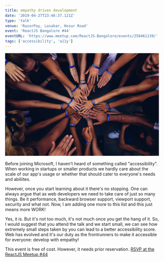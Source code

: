 ```yaml
---
title: empathy driven development
date: '2019-04-27T23:46:37.121Z'
type: 'talk'
venue: 'RazorPay, Lasakar, Hosur Road'
event: 'ReactJS Bangalore #44'
eventURL: 'https://www.meetup.com/ReactJS-Bangalore/events/258461139/'
tags: ['accessibility', 'a11y']
---
```


![Empathy Driven Development](./empathy-driven-development-tanay-pratap.jpg)

Before joining Microsoft, I haven't heard of something called "accessibility". When working in startups or smaller products we hardly care about the scale of our app's usage or whether that should cater to everyone's needs and abiliites.

However, once you start learning about it there's no stopping. One can always argue that as web developers we need to take care of just so many things. Be it performance, backward browser support, viewport support, security and what not. Now, I am adding one more to this list and this just means more WORK!

Yes, it is. But it's not too much, it's not much once you get the hang of it. So, I would suggest that you attend the talk and we start small, we can see how extremely small steps taken by you can lead to a better accessibility score. Web has evolved and it's our duty as the frontrunners to make it accessible for everyone: develop with empathy!

This event is free of cost. However, it needs prior reservation. [RSVP at the ReactJS Meetup #44]('https://www.meetup.com/ReactJS-Bangalore/events/258461139/')
